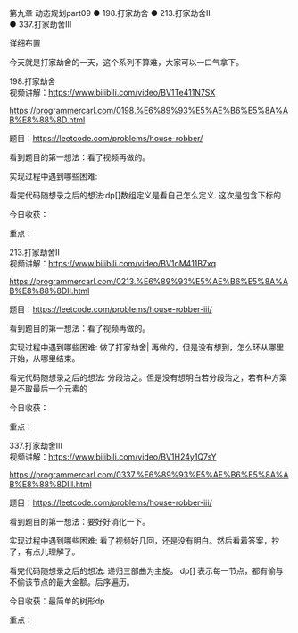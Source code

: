 第九章 动态规划part09
● 198.打家劫舍 
● 213.打家劫舍II  
● 337.打家劫舍III

 详细布置 

今天就是打家劫舍的一天，这个系列不算难，大家可以一口气拿下。

 198.打家劫舍  
视频讲解：https://www.bilibili.com/video/BV1Te411N7SX

https://programmercarl.com/0198.%E6%89%93%E5%AE%B6%E5%8A%AB%E8%88%8D.html  

题目：https://leetcode.com/problems/house-robber/

看到题目的第一想法：看了视频再做的。

实现过程中遇到哪些困难: 

看完代码随想录之后的想法:dp[]数组定义是看自己怎么定义. 这次是包含下标的

今日收获：

重点：

 213.打家劫舍II  
视频讲解：https://www.bilibili.com/video/BV1oM411B7xq

https://programmercarl.com/0213.%E6%89%93%E5%AE%B6%E5%8A%AB%E8%88%8DII.html 

题目：https://leetcode.com/problems/house-robber-iii/

看到题目的第一想法：看了视频再做的。

实现过程中遇到哪些困难: 做了打家劫舍| 再做的，但是没有想到，怎么环从哪里开始，从哪里结束。

看完代码随想录之后的想法: 分段治之。但是没有想明白若分段治之，若有种方案是不取最后一个元素的

今日收获：

重点：

 337.打家劫舍III  
视频讲解：https://www.bilibili.com/video/BV1H24y1Q7sY

https://programmercarl.com/0337.%E6%89%93%E5%AE%B6%E5%8A%AB%E8%88%8DIII.html

题目：https://leetcode.com/problems/house-robber-iii/

看到题目的第一想法：要好好消化一下。

实现过程中遇到哪些困难: 看了视频好几回，还是没有明白。然后看着答案，抄了，有点儿理解了。

看完代码随想录之后的想法:  递归三部曲为主旋。 dp[] 表示每一节点，都有偷与不偷该节点的最大金额。后序遍历。

今日收获：最简单的树形dp

重点：
